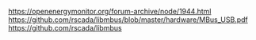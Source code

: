 https://openenergymonitor.org/forum-archive/node/1944.html
https://github.com/rscada/libmbus/blob/master/hardware/MBus_USB.pdf
https://github.com/rscada/libmbus